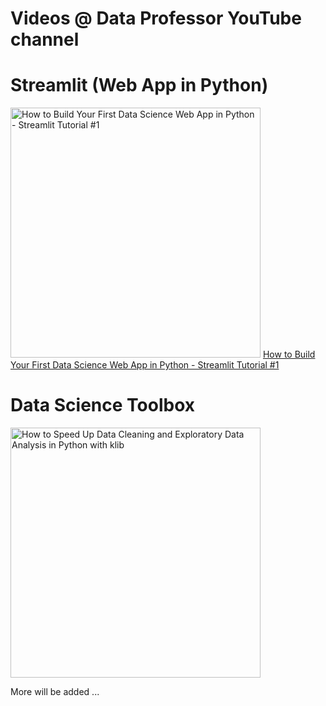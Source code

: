 # Videos @ Data Professor YouTube channel


# Streamlit (Web App in Python)

<a href="https://youtu.be/ZZ4B0QUHuNc"><img src="http://img.youtube.com/vi/ZZ4B0QUHuNc/0.jpg" alt="How to Build Your First Data Science Web App in Python - Streamlit Tutorial #1" title="How to Build Your First Data Science Web App in Python - Streamlit Tutorial #1" width="400" /></a>
[How to Build Your First Data Science Web App in Python - Streamlit Tutorial #1](https://youtu.be/ZZ4B0QUHuNc)

# Data Science Toolbox

<a href="https://youtu.be/URjJVEeZxxU"><img src="http://img.youtube.com/vi/URjJVEeZxxU/0.jpg" alt="How to Speed Up Data Cleaning and Exploratory Data Analysis in Python with klib" title="How to Speed Up Data Cleaning and Exploratory Data Analysis in Python with klib" width="400" /></a>



More will be added ...
